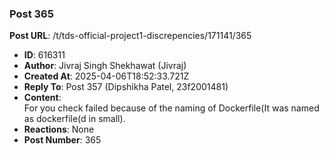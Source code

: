 ### Post 365
**Post URL**: /t/tds-official-project1-discrepencies/171141/365
- **ID**: 616311
- **Author**: Jivraj Singh Shekhawat (Jivraj)
- **Created At**: 2025-04-06T18:52:33.721Z
- **Reply To**: Post 357 (Dipshikha Patel, 23f2001481)
- **Content**:  
  For you check failed because of the naming of Dockerfile(It was named as dockerfile(d in small).
- **Reactions**: None
- **Post Number**: 365

